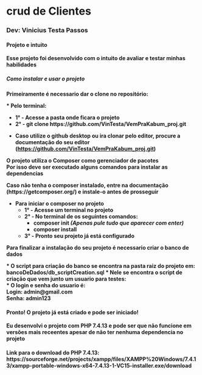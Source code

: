 # crud de Clientes
<h3>Dev: Vinicius Testa Passos</h3>
<b><h4>Projeto e intuito</h4></p>
<p>Esse projeto foi desenvolvido com o intuito de avaliar e testar minhas habilidades</p>

<b><h5>Como instalar e usar o projeto</h5></p>

<p>Primeiramente é necessario dar o clone no repositório:</p>
* Pelo terminal:
<ul>
  <li>1° - Acesse a pasta onde ficara o projeto</li>
  <li>2° - git clone https://github.com/VinTesta/VemPraKabum_proj.git</li>
</ul>

* Caso utilize o github desktop ou ira clonar pelo editor, procure a documentação do seu editor (https://github.com/VinTesta/VemPraKabum_proj.git)

<p>O projeto utiliza o Composer como gerenciador de pacotes<br> 
  Por isso deve ser executado alguns comandos para instalar as dependencias</p>
  
  <p>Caso não tenha o composer instalado, entre na documentação (https://getcomposer.org/) e instale-o antes de prosseguir</p>
  
* Para iniciar o composer no projeto
  <ul>
    <li>1° - Acesse um terminal no projeto</li>
    <li>2° - No terminal de os seguintes comandos:
      <ul>
        <li>composer init <i>(Apenas pule tudo que aparecer com enter)</i></li>
        <li>composer install</li>
      </ul>
    <li>3° - Pronto seu projeto já está configurado</li>
  </ul>
  
<p>Para finalizar a instalação do seu projeto é necessario criar o banco de dados</p>
* O script para criação do banco se encontra na pasta raiz do projeto em: bancoDeDados/db_scriptCreation.sql
* Nele se encontra o script de criação que vem junto um usuario para testes:<br>
* O login e senha do usuario é:<br>
  Login: admin@gmail.com<br>
  Senha: admin123

<h4>Pronto! O projeto já está criado e pode ser iniciado!</h4>
<p>Eu desenvolvi o projeto com PHP 7.4.13 e pode ser que não funcione em versões mais receentes apesar de não ter nenhuma dependencia no projeto</p>
<h4>Link para o download do PHP 7.4.13: https://sourceforge.net/projects/xampp/files/XAMPP%20Windows/7.4.13/xampp-portable-windows-x64-7.4.13-1-VC15-installer.exe/download</h4>
